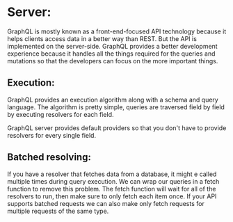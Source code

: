 # Server:
GraphQL is mostly known as a front-end-focused API technology because it helps clients access data in a better way than REST. But the API is implemented on the server-side. GraphQL provides a better development experience because it handles all the things required for the queries and mutations so that the developers can focus on the more important things.

## Execution:
GraphQL provides an execution algorithm along with a schema and query language. The algorithm is pretty simple, queries are traversed field by field by executing resolvers for each field.

GraphQL server provides default providers so that you don't have to provide resolvers for every single field.

## Batched resolving:
If you have a resolver that fetches data from a database, it might e called multiple times during query execution. We can wrap our queries in a fetch function to remove this problem. The fetch function will wait for all of the resolvers to run, then make sure to only fetch each item once. If your API supports batched requests we can also make only fetch requests for multiple requests of the same type.
